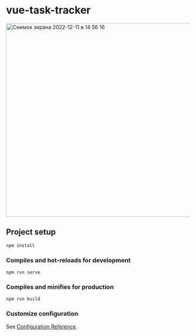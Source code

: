 # vue-task-tracker

<img width="530" alt="Снимок экрана 2022-12-11 в 14 56 16" src="https://user-images.githubusercontent.com/88976790/206896125-996cba9f-4e48-4278-9d70-ea4e0e22d838.png">

## Project setup

```
npm install
```

### Compiles and hot-reloads for development
```
npm run serve
```
### Compiles and minifies for production
```
npm run build
```

### Customize configuration
See [Configuration Reference](https://cli.vuejs.org/config/).
